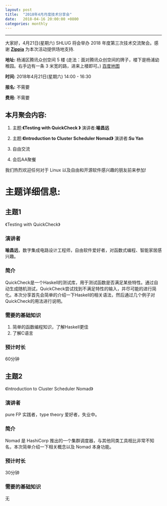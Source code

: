 ```yaml
---
layout: post
title:  "2018年4月月度技术分享会"
date:   2018-04-16 20:00:00 +0800
categories: monthly
---
```

--------------------------------------------------------------------------------
大家好，4月21日(星期六) SHLUG 将会举办 2018 年度第三次技术交流聚会。感谢 [**Zippia**](https://www.zippia.com/) 为本次活动提供场地支持.

**地址:** 杨浦区腾讯众创空间 5 楼 (走法：面对腾讯众创空间的牌子，楼下是杨浦幼稚园。右手边有一条 3 米宽的路，进来上楼即可。) [百度地图](http://j.map.baidu.com/Bv-NH) 

**时间:** 2018年4月21日(星期六) 14:00 - 16:30

**报名:** 不需要

**费用:** 不需要

本月聚会内容:
---------------
1. 主题:**《Testing with QuickCheck 》** 演讲者:**喻昌远**

2. 主题:**《Introduction to Cluster Scheduler Nomad》** 演讲者:**Su Yan**

3. 自由交流

4. 会后AA聚餐

我们热烈欢迎任何对于 Linux 以及自由和开源软件感兴趣的朋友前来参加!

# 主题详细信息:
## 主题1
《Testing with QuickCheck》

### 演讲者
**喻昌远**，数字集成电路设计工程师，自由软件爱好者，对函数式编程、智能家居感兴趣。

### 简介
QuickCheck是一个Haskell的测试库，用于测试函数是否满足某些特性。通过自动生成随机测试，QuickCheck尝试找到不满足特性的输入，并尽可能的进行简化。本次分享首先会简单的介绍一下Haskell的相关语法，然后通过几个例子对QuickCheck的用法进行说明。

### 需要的基础知识
1. 简单的函数编程知识，了解Haskell更佳
2. 了解C语言

### 预计时长
60分钟

## 主题2
《Introduction to Cluster Scheduler Nomad》

### 演讲者
pure FP 实践者，type theory 爱好者，失业中。

### 简介
Nomad 是 HashiCorp 推出的一个集群调度器，与其他同类工具相比非常不知名，本次简单介绍一下相关概念以及 Nomad 本身功能。

### 预计时长
30分钟

### 需要的基础知识
无
